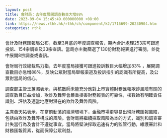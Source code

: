 ```yaml
---
layout: post
title: 會財局：去年度展開調查數目大增88%
date: 2023-09-04 15:45:49.000000000 +08:00
link: https://news.rthk.hk/rthk/ch/component/k2/1716699-20230904.htm
categories: rthk
---
```


會計及財務匯報局公布，截至3月底的年度調查報告，期內合計處理253宗可跟進投訴、154宗調查及33宗查訊。當局亦主動篩選了130份財務報表進行審閱，並從中展開8宗調查或查訊。

會財局行政總裁馬力指，去年度當局接獲可跟進投訴數目大幅增加83% ，展開調查數目亦急增88%，反映公眾對當局舉報渠道及投訴指引的認識有所提高，及公眾對當局的信心。

調查部主管王蕙湄表示，與核數師未能充分應對上市實體財務匯報欺詐風險有關的調查數目日益增加，欺詐及舞弊會嚴重損害財務報表的可靠性，核數師有明確責任識別、評估及適當地應對潛在的欺詐及舞弊風險。

主席黃天祐表示，在當前動蕩的經濟環境下，金融市場更容易出現財務匯報風險，包括由欺詐及舞弊構成的風險。會財局將繼續採取風險為本的方式，識別和調查審計失當行為及會計不遵從事宜。當局將堅決採取迅速有力的監管行動，維護審計和財務匯報質素，從而保障公眾利益。
